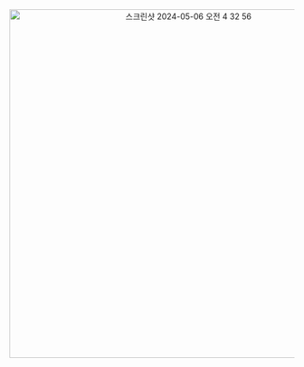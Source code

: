 <div align="center">
  <img width="617" alt="스크린샷 2024-05-06 오전 4 32 56" src="https://github.com/quokkaX2/.github/assets/129869700/c8a5690f-898f-48b2-ab07-02c407315177">
</div>
